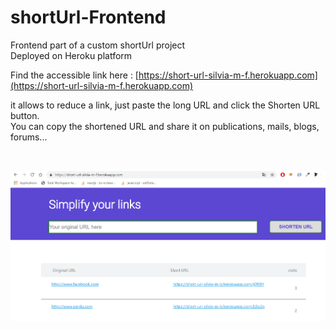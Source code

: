 # shortUrl-Frontend

Frontend part of a custom shortUrl project  
Deployed on Heroku platform   

Find the accessible link here : [https://short-url-silvia-m-f.herokuapp.com](https://short-url-silvia-m-f.herokuapp.com)   

it allows to reduce a link, just paste the long URL and click the Shorten URL button.    
You can copy the shortened URL and share it on publications, mails, blogs, forums...

</br> 

![](short_url.PNG)
